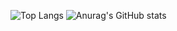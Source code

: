 
![Top Langs](https://github-readme-stats.vercel.app/api/top-langs/?username=zolfagharipour&layout=donaut&theme=calm_pink) ![Anurag's GitHub stats](https://github-readme-stats.vercel.app/api?username=zolfagharipour&show_icons=true&show=prs_merged,prs_merged_percentage&rank_icon=percentile&theme=calm_pink)

